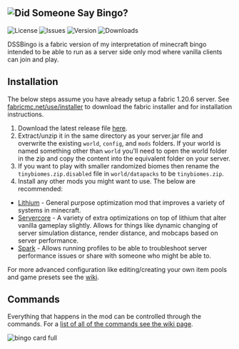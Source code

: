 ![Did Someone Say Bingo?](https://github.com/Encrypted-Thoughts/DidSomeoneSayBingo/assets/50642352/8c5cac65-c16f-4b22-ad1c-bb06ff9e50e5)
---
![License](https://img.shields.io/github/license/Encrypted-Thoughts/DidSomeoneSayBingo)
![Issues](https://img.shields.io/github/issues/Encrypted-Thoughts/DidSomeoneSayBingo?label=Issues)
![Version](https://img.shields.io/github/v/tag/Encrypted-Thoughts/DidSomeoneSayBingo)
![Downloads](https://img.shields.io/github/downloads/Encrypted-Thoughts/DidSomeoneSayBingo/total)

DSSBingo is a fabric version of my interpretation of minecraft bingo intended to be able to run as a server side only mod where vanilla clients can join and play.

## Installation
The below steps assume you have already setup a fabric 1.20.6 server. See [fabricmc.net/use/installer](https://fabricmc.net/use/installer) to download the fabric installer and for installation instructions.
1. Download the latest release file [here](https://github.com/Encrypted-Thoughts/DidSomeoneSayBingo/releases).
2. Extract/unzip it in the same directory as your server.jar file and overwrite the existing `world`, `config`, and `mods` folders. If your world is named something other than `world` you'll need to open the world folder in the zip and copy the content into the equivalent folder on your server.
3. If you want to play with smaller randomized biomes then rename the `tinybiomes.zip.disabled` file in `world/datapacks` to be `tinybiomes.zip`. 
4. Install any other mods you might want to use. The below are recommended:
  * [Lithium](https://www.curseforge.com/minecraft/mc-mods/lithium) - General purpose optimization mod that improves a variety of systems in minecraft.
  * [Servercore](https://www.curseforge.com/minecraft/mc-mods/servercore) - A variety of extra optimizations on top of lithium that alter vanilla gameplay slightly. Allows for things like dynamic changing of server simulation distance, render distance, and mobcaps based on server performance.
  * [Spark](https://www.curseforge.com/minecraft/mc-mods/spark) - Allows running profiles to be able to troubleshoot server performance issues or share with someone who might be able to.

For more advanced configuration like editing/creating your own item pools and game presets see the [wiki](https://github.com/Encrypted-Thoughts/DidSomeoneSayBingo/wiki). 

## Commands
Everything that happens in the mod can be controlled through the commands. For a [list of all of the commands see the wiki page](https://github.com/Encrypted-Thoughts/DidSomeoneSayBingo/wiki/Commands).

![bingo card full](https://github.com/Encrypted-Thoughts/DidSomeoneSayBingo/assets/50642352/79738922-af13-44e1-8340-6b5127a47b55)
